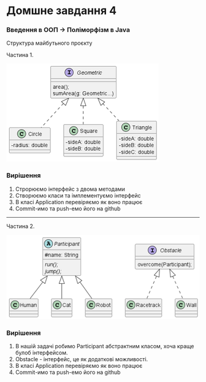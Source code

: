 # Домшне завдання 4
### Введення в ООП -> Поліморфізм в Java

Структура майбутьного проєкту

Частина 1.

![](doc/class-diagram.png)

### Вирішення
1. Строрюємо інтерфейс з двома методами
2. Створюємо класи та імплементуємо інтерфейс
3. В класі Application перевіряємо як воно працює
4. Commit-имо та push-емо його на github



---

Частина 2.

![](doc/class-diagram-two-part.png)

### Вирішення
1. В нашій задачі робимо Participant абстрактним класом, хоча краще булоб інтерфейсом.
2. Obstacle - інтерфейс, це як додаткові можливості.
3. В класі Application перевіряємо як воно працює
4. Commit-имо та push-емо його на github